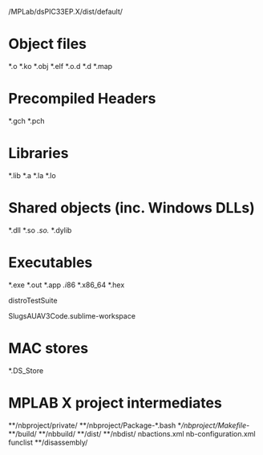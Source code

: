 /MPLab/dsPIC33EP.X/dist/default/


# Object files
*.o
*.ko
*.obj
*.elf
*.o.d
*.d
*.map

# Precompiled Headers
*.gch
*.pch

# Libraries
*.lib
*.a
*.la
*.lo

# Shared objects (inc. Windows DLLs)
*.dll
*.so
*.so.*
*.dylib

# Executables
*.exe
*.out
*.app
*.i*86
*.x86_64
*.hex

distroTestSuite

SlugsAUAV3Code.sublime-workspace

# MAC stores
*.DS_Store

# MPLAB X project intermediates
**/nbproject/private/
**/nbproject/Package-*.bash
**/nbproject/Makefile-*
**/build/
**/nbbuild/
**/dist/
**/nbdist/
nbactions.xml
nb-configuration.xml
funclist
**/disassembly/